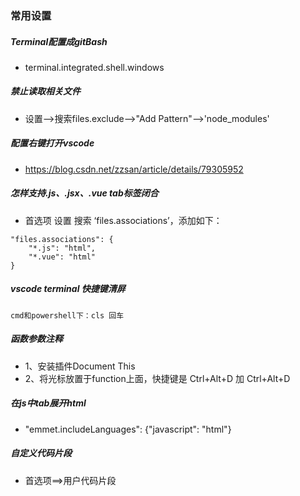 ### 常用设置


##### Terminal配置成gitBash 
- terminal.integrated.shell.windows
##### 禁止读取相关文件
- 设置-->搜索files.exclude-->"Add Pattern"-->'node_modules'
##### 配置右键打开vscode
- https://blog.csdn.net/zzsan/article/details/79305952
##### 怎样支持.js、.jsx、.vue tab标签闭合
- 首选项 设置 搜索 ‘files.associations’，添加如下：
```
"files.associations": {
    "*.js": "html",
    "*.vue": "html"
}
```
##### vscode terminal 快捷键清屏
```
cmd和powershell下：cls 回车
```
##### 函数参数注释
- 1、安装插件Document This 
- 2、将光标放置于function上面，快捷键是 Ctrl+Alt+D 加 Ctrl+Alt+D
##### 在js中tab展开html
- "emmet.includeLanguages": {"javascript": "html"}
##### 自定义代码片段
- 首选项==>用户代码片段

